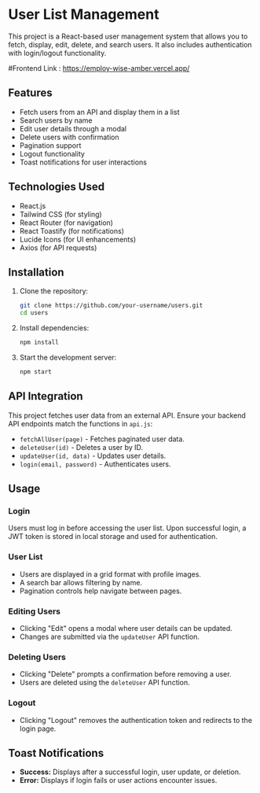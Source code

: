 # User List Management

This project is a React-based user management system that allows you to fetch, display, edit, delete, and search users. It also includes authentication with login/logout functionality.

 #Frontend Link : https://employ-wise-amber.vercel.app/
 
## Features

- Fetch users from an API and display them in a list
- Search users by name
- Edit user details through a modal
- Delete users with confirmation
- Pagination support
- Logout functionality
- Toast notifications for user interactions

## Technologies Used

- React.js
- Tailwind CSS (for styling)
- React Router (for navigation)
- React Toastify (for notifications)
- Lucide Icons (for UI enhancements)
- Axios (for API requests)

## Installation

1. Clone the repository:

   ```sh
   git clone https://github.com/your-username/users.git
   cd users
   ```

2. Install dependencies:

   ```sh
   npm install
   ```

3. Start the development server:
   ```sh
   npm start
   ```

## API Integration

This project fetches user data from an external API. Ensure your backend API endpoints match the functions in `api.js`:

- `fetchAllUser(page)` - Fetches paginated user data.
- `deleteUser(id)` - Deletes a user by ID.
- `updateUser(id, data)` - Updates user details.
- `login(email, password)` - Authenticates users.

## Usage

### Login

Users must log in before accessing the user list. Upon successful login, a JWT token is stored in local storage and used for authentication.

### User List

- Users are displayed in a grid format with profile images.
- A search bar allows filtering by name.
- Pagination controls help navigate between pages.

### Editing Users

- Clicking "Edit" opens a modal where user details can be updated.
- Changes are submitted via the `updateUser` API function.

### Deleting Users

- Clicking "Delete" prompts a confirmation before removing a user.
- Users are deleted using the `deleteUser` API function.

### Logout

- Clicking "Logout" removes the authentication token and redirects to the login page.

## Toast Notifications

- **Success:** Displays after a successful login, user update, or deletion.
- **Error:** Displays if login fails or user actions encounter issues.
